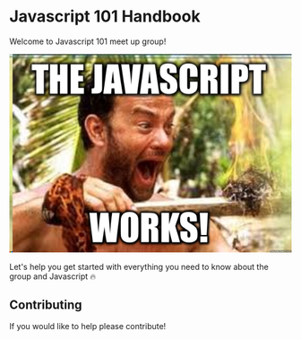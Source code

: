 # Javascript 101 Handbook

Welcome to Javascript 101 meet up group!

![](JaY.png)

Let's help you get started with everything you need to know about the group and Javascript :fire:

## Contributing
If you would like to help please contribute!
